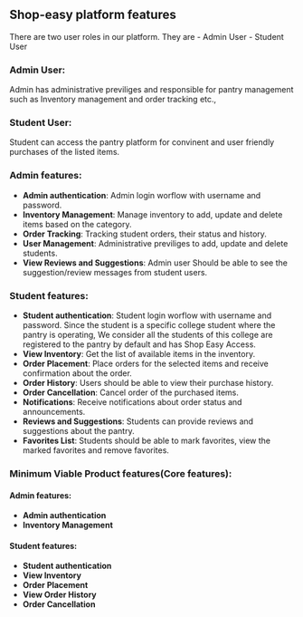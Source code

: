 ## Shop-easy platform features

There are two user roles in our platform. They are
    - Admin User
    - Student User

### Admin User:

Admin has administrative previliges and responsible for pantry management such as Inventory management and order tracking etc.,

### Student User:

Student can access the pantry platform for convinent and user friendly purchases of the listed items.

### Admin features:

- **Admin authentication**: Admin login worflow with username and password.
- **Inventory Management**: Manage inventory to add, update and delete items based on the category.
- **Order Tracking**: Tracking student orders, their status and history.
- **User Management**: Administrative previliges to add, update and delete students.
- **View Reviews and Suggestions**: Admin user Should be able to see the suggestion/review messages from student users.


### Student features:

- **Student authentication**: Student login worflow with username and password. Since the student is a specific college student where the pantry is operating, We consider all the students of this college are registered to the pantry by default and has Shop Easy Access.
- **View Inventory**: Get the list of available items in the inventory.
- **Order Placement**: Place orders for the selected items and receive confirmation about the order.
- **Order History**: Users should be able to view their purchase history.
- **Order Cancellation**: Cancel order of the purchased items.
- **Notifications**: Receive notifications about order status and announcements.
- **Reviews and Suggestions**: Students can provide reviews and suggestions about the pantry.
- **Favorites List**: Students should be able to mark favorites, view the marked favorites and remove favorites.

### Minimum Viable Product features(Core features):

#### Admin features:

- **Admin authentication**
- **Inventory Management**

#### Student features:

- **Student authentication**
- **View Inventory**
- **Order Placement**
- **View Order History**
- **Order Cancellation**
